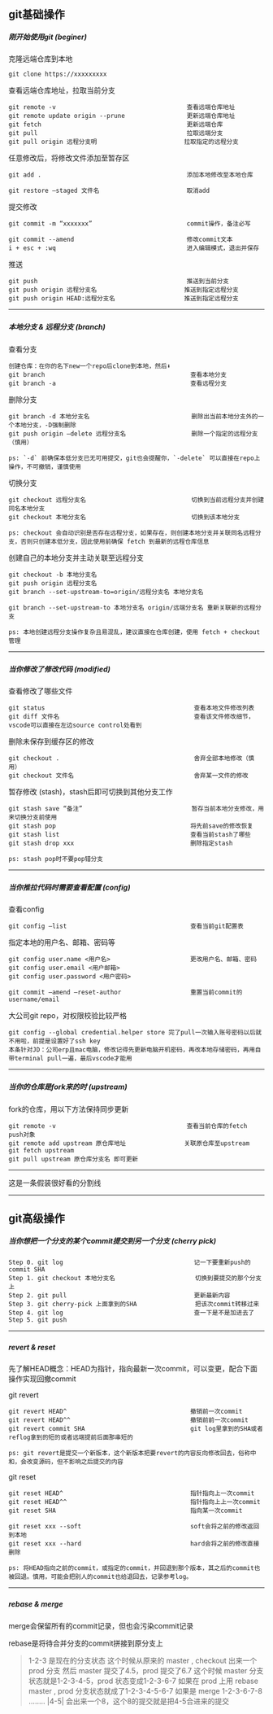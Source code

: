 ## git基础操作

##### 刚开始使用git (beginer)

克隆远端仓库到本地

```
git clone https://xxxxxxxxx
```

查看远端仓库地址，拉取当前分支

```
git remote -v                                    查看远端仓库地址
git remote update origin --prune                 更新远端仓库地址
git fetch                                        更新远端仓库
git pull                                         拉取远端分支
git pull origin 远程分支明                        拉取指定的远程分支
```

任意修改后，将修改文件添加至暂存区

```
git add .                                        添加本地修改至本地仓库

git restore —staged 文件名                        取消add
```

提交修改

```
git commit -m “xxxxxxx”                          commit操作，备注必写

git commit --amend                         	     修改commit文本
i + esc + :wq                                    进入编辑模式，退出并保存
```

推送

```
git push                                         推送到当前分支
git push origin 远程分支名                        推送到指定远程分支
git push origin HEAD:远程分支名                   推送到指定远程分支
```



-----------------------------------------------------------

### 


##### 本地分支 & 远程分支 (branch)

查看分支

```
创建仓库：在你的名下new一个repo后clone到本地，然后⬇️
git branch                                        查看本地分支
git branch -a                                     查看远程分支
```

删除分支

```
git branch -d 本地分支名                            删除出当前本地分支外的一个本地分支，-D强制删除
git push origin —delete 远程分支名                  删除一个指定的远程分支（慎用）

ps: `-d` 前确保本低分支已无可用提交，git也会提醒你，`-delete` 可以直接在repo上操作，不可撤销，谨慎使用
```

切换分支

```
git checkout 远程分支名                             切换到当前远程分支并创建同名本地分支
git checkout 本地分支名                             切换到该本地分支

ps: checkout 会自动识别是否存在远程分支，如果存在，则创建本地分支并关联同名远程分支，否则只创建本低分支，因此使用前确保 fetch 到最新的远程仓库信息
```

创建自己的本地分支并主动关联至远程分支

```
git checkout -b 本地分支名
git push origin 远程分支名                    
git branch --set-upstream-to=origin/远程分支名 本地分支名    

git branch --set-upstream-to 本地分支名 origin/远端分支名 重新关联新的远程分支

ps: 本地创建远程分支操作复杂且易混乱，建议直接在仓库创建，使用 fetch + checkout 管理
```



-----------------------------------------------------------

### 

##### 当你修改了修改代码 (modified)

查看修改了哪些文件

```
git status                                         查看本地文件修改列表
git diff 文件名                                     查看该文件修改细节，vscode可以直接在左边source control处看到
```

删除未保存到缓存区的修改

```
git checkout .                                     舍弃全部本地修改（慎用）
git checkout 文件名                                 舍弃某一文件的修改
```

暂存修改 (stash)，stash后即可切换到其他分支工作

```
git stash save “备注”                              暂存当前本地分支修改，用来切换分支前使用
git stash pop                                     将先前save的修改恢复
git stash list                                    查看当前stash了哪些
git stash drop xxx                                删除指定stash

ps: stash pop时不要pop错分支
```



-----------------------------------------------------------

### 


##### 当你推拉代码时需要查看配置 (config)

查看config

```
git config —list                                  查看当前git配置表
```

指定本地的用户名、邮箱、密码等

```
git config user.name <用户名>                      更改用户名、邮箱、密码
git config user.email <用户邮箱>
git config user.password <用户密码>

git commit —amend —reset-author                   重置当前commit的username/email
```

大公司git repo，对权限校验比较严格

```
git config --global credential.helper store 完了pull一次输入账号密码以后就不用啦，前提是设置好了ssh key
本条针对JD：公司erp且mac电脑，修改记得先更新电脑开机密码，再改本地存储密码，再用自带terminal pull一遍，最后vscode才能用
```



-----------------------------------------------------------

### 

##### 当你的仓库是fork来的时 (upstream)

fork的仓库，用以下方法保持同步更新

```
git remote -v                                    查看当前仓库的fetch push对象
git remote add upstream 原仓库地址                关联原仓库至upstream
git fetch upstream 
git pull upstream 原仓库分支名 即可更新
```



-----------------------------------------------------------

这是一条假装很好看的分割线

-----------------------------------------------------------

### 

## git高级操作

##### 当你想把一个分支的某个commit提交到另一个分支 (cherry pick)

```
Step 0. git log                                    记一下要重新push的commit SHA
Step 1. git checkout 本地分支名                      切换到要提交的那个分支上
Step 2. git pull                                   更新最新内容
Step 3. git cherry-pick 上面拿到的SHA                把该次commit转移过来
Step 4. git log                                    查一下是不是加进去了
Step 5. git push
```



-----------------------------------------------------------

### 


##### revert & reset

先了解HEAD概念：HEAD为指针，指向最新一次commit，可以变更，配合下面操作实现回撤commit

git revert

```
git revert HEAD^                                  撤销前一次commit
git revert HEAD^^                                 撤销前前一次commit
git revert commit SHA                             git log里拿到的SHA或者reflog拿到的短的或者远端提前后面那串短的

ps: git revert是提交一个新版本，这个新版本把要revert的内容反向修改回去，俗称中和，会改变源码，但不影响之后提交的内容
```

git reset

```
git reset HEAD^                                   指针指向上一次commit
git reset HEAD^^                                  指针指向上上一次commit
git reset SHA                                     指向某一次commit

git reset xxx --soft                              soft会将之前的修改返回到本地
git reset xxx --hard                              hard会将之前的修改直接删除

ps: 将HEAD指向之前的commit，或指定的commit，并回退到那个版本，其之后的commit也被回退。慎用，可能会把别人的commit也给退回去，记录参考log。

```



-----------------------------------------------------------

### 

##### rebase & merge

merge会保留所有的commit记录，但也会污染commit记录

rebase是将待合并分支的commit拼接到原分支上

> 1-2-3 是现在的分支状态
> 这个时候从原来的 master , checkout 出来一个 prod 分支
> 然后 master 提交了4.5，prod 提交了6.7
> 这个时候 master 分支状态就是1-2-3-4-5，prod 状态变成1-2-3-6-7
> 如果在 prod 上用 rebase master , prod 分支状态就成了1-2-3-4-5-6-7
> 如果是 merge
> 1-2-3-6-7-8
> ........ |4-5|
> 会出来一个8，这个8的提交就是把4-5合进来的提交